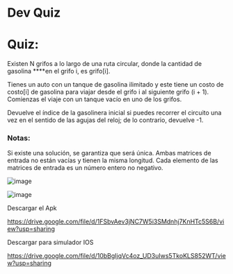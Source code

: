 # Dev Quiz

# Quiz:

Existen N grifos a lo largo de una ruta circular, donde la cantidad de gasolina ****en el grifo i, es grifo[i].

Tienes un auto con un tanque de gasolina ilimitado y este tiene un costo de costo[i] de gasolina para viajar desde el grifo i al siguiente grifo (i + 1). Comienzas el viaje con un tanque vacío en uno de los grifos.

Devuelve el índice de la gasolinera inicial si puedes recorrer el circuito una vez en el sentido de las agujas del reloj; de lo contrario, devuelve -1.

### Notas:

Si existe una solución, se garantiza que será única.
Ambas matrices de entrada no están vacías y tienen la misma longitud.
Cada elemento de las matrices de entrada es un número entero no negativo.

![image](https://user-images.githubusercontent.com/84634814/155831621-eefedb2e-c19a-4521-aaf6-60883ddb5840.png)

![image](https://user-images.githubusercontent.com/84634814/155831624-ce83ce88-b6b4-471e-b474-4b766245e7e2.png)


Descargar el Apk

https://drive.google.com/file/d/1FSbvAev3jNC7W5i3SMdnhj7KnHTc5S6B/view?usp=sharing

Descargar para simulador IOS

https://drive.google.com/file/d/10bBgIjqVc4oz_UD3uIws5TkoKLS852WT/view?usp=sharing
